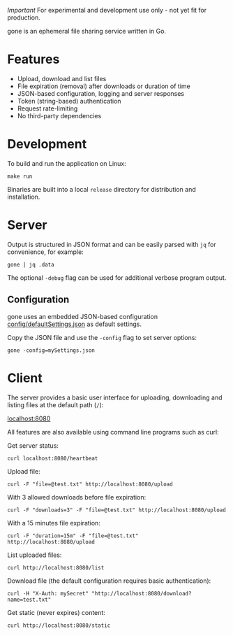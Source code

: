 *Important* For experimental and development use only - not yet fit for production.

gone is an ephemeral file sharing service written in Go.

# Features

- Upload, download and list files
- File expiration (removal) after downloads or duration of time
- JSON-based configuration, logging and server responses
- Token (string-based) authentication
- Request rate-limiting
- No third-party dependencies

# Development

To build and run the application on Linux:

```
make run
```

Binaries are built into a local `release` directory for distribution and installation.

# Server

Output is structured in JSON format and can be easily parsed with `jq` for convenience, for example:

```
gone | jq .data
```

The optional `-debug` flag can be used for additional verbose program output.

## Configuration

gone uses an embedded JSON-based configuration [config/defaultSettings.json](https://github.com/drduh/gone/blob/main/config/defaultSettings.json) as default settings.

Copy the JSON file and use the `-config` flag to set server options:

```
gone -config=mySettings.json
```

# Client

The server provides a basic user interface for uploading, downloading and listing files at the default path (`/`):

[localhost:8080](http://localhost:8080)

All features are also available using command line programs such as curl:

Get server status:

```
curl localhost:8080/heartbeat
```

Upload file:

```
curl -F "file=@test.txt" http://localhost:8080/upload
```

With 3 allowed downloads before file expiration:

```
curl -F "downloads=3" -F "file=@test.txt" http://localhost:8080/upload
```

With a 15 minutes file expiration:

```
curl -F "duration=15m" -F "file=@test.txt" http://localhost:8080/upload
```

List uploaded files:

```
curl http://localhost:8080/list
```

Download file (the default configuration requires basic authentication):

```
curl -H "X-Auth: mySecret" "http://localhost:8080/download?name=test.txt"
```

Get static (never expires) content:

```
curl http://localhost:8080/static
```
